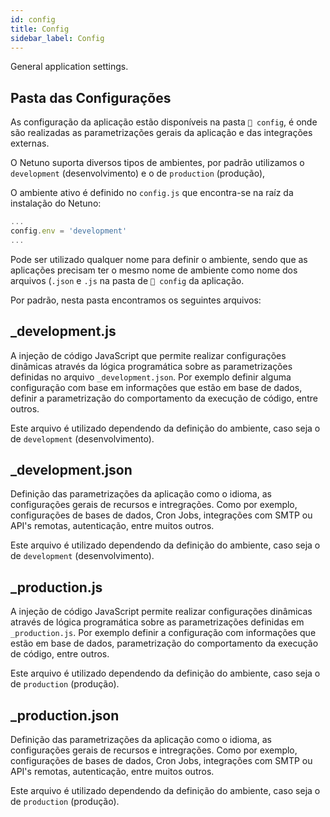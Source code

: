 ```yaml
---
id: config
title: Config
sidebar_label: Config
---
```


General application settings.

## Pasta das Configurações

As configuração da aplicação estão disponíveis na pasta `📂 config`, é onde são realizadas as parametrizações 
gerais da aplicação e das integrações externas.

O Netuno suporta diversos tipos de ambientes, por padrão utilizamos o `development` (desenvolvimento) e o de
`production` (produção), 

O ambiente ativo é definido no `config.js` que encontra-se na raíz da instalação do Netuno:

```javascript title="netuno/config.js"
...
config.env = 'development'
...
```

Pode ser utilizado qualquer nome para definir o ambiente, sendo que as aplicações precisam ter o mesmo
nome de ambiente como nome dos arquivos (`.json` e `.js` na pasta de `📂 config` da aplicação.

Por padrão, nesta pasta encontramos os seguintes arquivos:

## _development.js

A injeção de código JavaScript que permite realizar configurações dinâmicas através da lógica programática 
sobre as parametrizações definidas no arquivo `_development.json`. Por exemplo definir alguma configuração
com base em informações que estão em base de dados, definir a parametrização do comportamento da execução 
de código, entre outros.

Este arquivo é utilizado dependendo da definição do ambiente, caso seja o de `development` (desenvolvimento). 

## _development.json

Definição das parametrizações da aplicação como o idioma, as configurações gerais de recursos e intregrações.
Como por exemplo, configurações de bases de dados, Cron Jobs, integrações com SMTP ou API's remotas, autenticação,
entre muitos outros. 

Este arquivo é utilizado dependendo da definição do ambiente, caso seja o de `development` (desenvolvimento).

## _production.js

A injeção de código JavaScript permite realizar configurações dinâmicas através de lógica programática sobre as 
parametrizações definidas em `_production.js`. Por exemplo definir a configuração com informações que estão em 
base de dados, parametrização do comportamento da execução de código, entre outros. 

Este arquivo é utilizado dependendo da definição do ambiente, caso seja o de `production` (produção). 

## _production.json

Definição das parametrizações da aplicação como o idioma, as configurações gerais de recursos e intregrações.
Como por exemplo, configurações de bases de dados, Cron Jobs, integrações com SMTP ou API's remotas, autenticação,
entre muitos outros.

Este arquivo é utilizado dependendo da definição do ambiente, caso seja o de `production` (produção).
